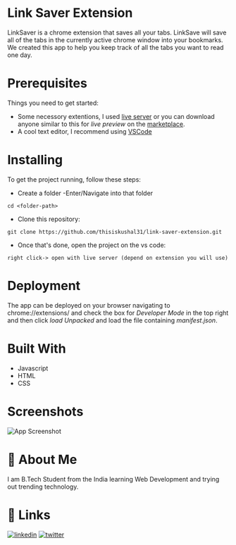 # Link Saver Extension
LinkSaver is a chrome extension that saves all your tabs. LinkSave will save all of the tabs in the currently active chrome window into your bookmarks. We created this app to help you keep track of all the tabs you want to read one day.

# Prerequisites
Things you need to get started:
- Some necessory extentions, I used [live server](https://marketplace.visualstudio.com/items?itemName=ritwickdey.LiveServer) or you can download anyone similar to this for *live preview* on the [marketplace](https://marketplace.visualstudio.com/).
- A cool text editor, I recommend using [VSCode](https://code.visualstudio.com/download)

# Installing
To get the project running, follow these steps:
- Create a folder
-Enter/Navigate into that folder
```
cd <folder-path>
```

- Clone this repository:
```
git clone https://github.com/thisiskushal31/link-saver-extension.git
```

- Once that's done, open the project on the vs code:
```
right click-> open with live server (depend on extension you will use)
```

# Deployment
The app can be deployed on your browser navigating to chrome://extensions/ and check the box for *Developer Mode* in the top right and then click *load Unpacked* and load the file containing *manifest.json*.

# Built With
- Javascript
- HTML
- CSS

# Screenshots

![App Screenshot](https://github.com/thisiskushal31/link-saver-extension/blob/main/images/Web_output.png?raw=true)

# 🚀 About Me

I am B.Tech Student from the India learning Web Development and trying out trending technology.

# 🔗 Links
[![linkedin](https://img.shields.io/badge/linkedin-0A66C2?style=for-the-badge&logo=linkedin&logoColor=white)](https://www.linkedin.com/in/thisiskushalgupta/)
[![twitter](https://img.shields.io/badge/twitter-1DA1F2?style=for-the-badge&logo=twitter&logoColor=white)](https://twitter.com/thisis_kushal)
